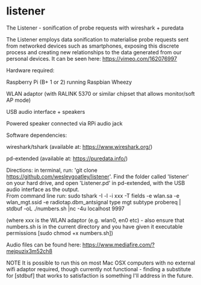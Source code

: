 # listener
The Listener - sonification of probe requests with wireshark + puredata

The Listener employs data sonification to materialise probe requests sent from networked devices such as smartphones, exposing this discrete process and creating new relationships to the data generated from our personal devices.  It can be seen here: https://vimeo.com/162076997

Hardware required:

Raspberry Pi (B+ 1 or 2) running Raspbian Wheezy

WLAN adaptor (with RALINK 5370 or similar chipset that allows monitor/soft AP mode)

USB audio interface + speakers

Powered speaker connected via RPi audio jack


Software dependencies:

wireshark/tshark (available at: https://www.wireshark.org/)

pd-extended (available at: https://puredata.info/)

Directions: in terminal, run: 'git clone https://github.com/wesleygoatley/listener'.  Find the folder called 'listener' on your hard drive, and open 'Listener.pd' in pd-extended, with the USB audio interface as the output.  
From command line run: sudo tshark -I -l -i xxx -T fields -e wlan.sa -e wlan_mgt.ssid -e radiotap.dbm_antsignal type mgt subtype probereq | stdbuf -oL ./numbers.sh |nc -4u localhost 9997

(where xxx is the WLAN adaptor (e.g. wlan0, en0 etc) - also ensure that numbers.sh is in the current directory and you have given it executable permissions [sudo chmod +x numbers.sh])


Audio files can be found here: https://www.mediafire.com/?mejpuzix3m52ch8


NOTE
It is possible to run this on most Mac OSX computers with no external wifi adaptor required, though currently not functional - finding a substitute for [stdbuf] that works to satisfaction is something I'll address in the future.
